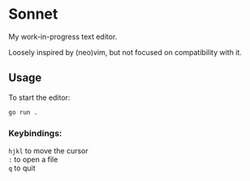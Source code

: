 # Sonnet

My work-in-progress text editor.

Loosely inspired by (neo)vim, but not focused on compatibility with it.

## Usage

To start the editor:
```bash
go run .
```
### Keybindings:

`hjkl` to move the cursor\
`:` to open a file\
`q` to quit

